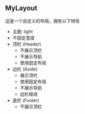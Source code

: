 MyLayout
---
这是一个自定义的布局，拥有以下特性

- 主题: light
- 不固定宽度
- 顶栏 (Header)
  - 不展示顶栏
  - 不展示导航
  - 使用固定布局
- 边栏 (Aside)
  - 展示顶栏
  - 使用固定布局
  - 不展示导航
  - 边栏缩进
- 底栏 (Footer)
  - 不展示顶栏


